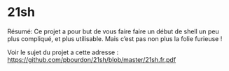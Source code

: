 # 21sh
Résumé: Ce projet a pour but de vous faire faire un début de shell un peu plus compliqué, et plus utilisable. Mais c’est pas non plus la folie furieuse !

Voir le sujet du projet a cette adresse : https://github.com/pbourdon/21sh/blob/master/21sh.fr.pdf
